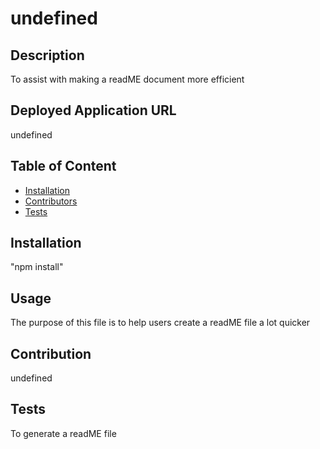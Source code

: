 # undefined
## Description
To assist with making a readME document more efficient

## Deployed Application URL
undefined

## Table of Content
* [Installation](#installation)
* [Contributors](#contributor)
* [Tests](#tests)

## Installation
"npm install"

## Usage
The purpose of this file is to help users create a readME file a lot quicker

## Contribution
undefined

## Tests
To generate a readME file


